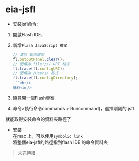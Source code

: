 eia-jsfl
========

* 安裝jsfl命令:<br/>

1. 開啟Flash IDE，<br/>
2. 新增`Flash JavaScript 檔案`

	```Javascript
	// 清除 輸出畫面
	fl.outputPanel.clear();
	// 回傳為 file:/// URI 格式
	fl.trace(fl.configURI);
	// 回傳為 /Users/ 格式
	fl.trace(fl.configDirectory);
	```<br/>
	儲存<br/>
3. 隨意開一個Flash專案
4. 命令>執行命令commands > Runcommand)，選擇剛剛的.jsfl

就能取得安裝命令的資料夾路徑了

* 安裝<br/>
  在mac 上，可以使用`symbolic link`<br/>
  將整個eia-jsfl的路徑指到flash IDE 的命令資料夾

> 未完待續
